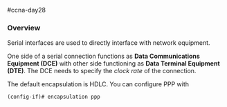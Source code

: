 #ccna-day28 

### Overview
Serial interfaces are used to directly interface with network equipment. 

One side of a serial connection functions as **Data Communications Equipment (DCE)** with other side functioning as **Data Terminal Equipment (DTE)**.
The DCE needs to specify the *clock rate* of the connection.

The default encapsulation is HDLC.
You can configure PPP with 
```ios
(config-if)# encapsulation ppp
```


